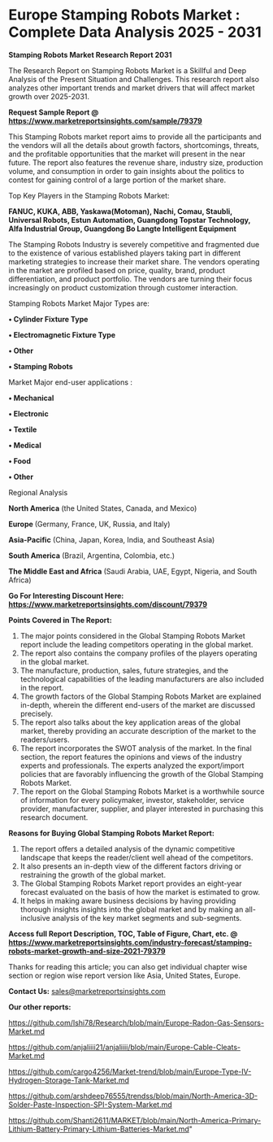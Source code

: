 # Europe Stamping Robots Market : Complete Data Analysis 2025 - 2031

<strong>Stamping Robots Market Research Report 2031</strong>

The Research Report on Stamping Robots Market is a Skillful and Deep Analysis of the Present Situation and Challenges. This research report also analyzes other important trends and market drivers that will affect market growth over 2025-2031.

<strong>Request Sample Report @ <a href=https://www.marketreportsinsights.com/sample/79379>https://www.marketreportsinsights.com/sample/79379</a></strong>

This Stamping Robots market report aims to provide all the participants and the vendors will all the details about growth factors, shortcomings, threats, and the profitable opportunities that the market will present in the near future. The report also features the revenue share, industry size, production volume, and consumption in order to gain insights about the politics to contest for gaining control of a large portion of the market share.

Top Key Players in the Stamping Robots Market:

<strong>FANUC, KUKA, ABB, Yaskawa(Motoman), Nachi, Comau, Staubli, Universal Robots, Estun Automation, Guangdong Topstar Technology, Alfa Industrial Group, Guangdong Bo Langte Intelligent Equipment</strong>

The Stamping Robots Industry is severely competitive and fragmented due to the existence of various established players taking part in different marketing strategies to increase their market share. The vendors operating in the market are profiled based on price, quality, brand, product differentiation, and product portfolio. The vendors are turning their focus increasingly on product customization through customer interaction.

Stamping Robots Market Major Types are:

<strong>• Cylinder Fixture Type

• Electromagnetic Fixture Type

• Other

• Stamping Robots</strong>

Market Major end-user applications :

<strong>• Mechanical

• Electronic

• Textile

• Medical

• Food

• Other</strong>

Regional Analysis

</u><strong><b>North America</b></strong> (the United States, Canada, and Mexico)

<strong><b>Europe </b></strong>(Germany, France, UK, Russia, and Italy)

<strong><b>Asia-Pacific</b></strong> (China, Japan, Korea, India, and Southeast Asia)

<strong><b>South America</b></strong> (Brazil, Argentina, Colombia, etc.)

<strong><b>The Middle East and Africa</b></strong> (Saudi Arabia, UAE, Egypt, Nigeria, and South Africa)

<strong>Go For Interesting Discount Here: <a href=https://www.marketreportsinsights.com/discount/79379>https://www.marketreportsinsights.com/discount/79379</a></strong>

<strong>Points Covered in The Report:</strong>
<ol>
  <li>The major points considered in the Global Stamping Robots Market report include the leading competitors operating in the global market.</li>
  <li>The report also contains the company profiles of the players operating in the global market.</li>
  <li>The manufacture, production, sales, future strategies, and the technological capabilities of the leading manufacturers are also included in the report.</li>
  <li>The growth factors of the Global Stamping Robots Market are explained in-depth, wherein the different end-users of the market are discussed precisely.</li>
  <li>The report also talks about the key application areas of the global market, thereby providing an accurate description of the market to the readers/users.</li>
  <li>The report incorporates the SWOT analysis of the market. In the final section, the report features the opinions and views of the industry experts and professionals. The experts analyzed the export/import policies that are favorably influencing the growth of the Global Stamping Robots Market.</li>
  <li>The report on the Global Stamping Robots Market is a worthwhile source of information for every policymaker, investor, stakeholder, service provider, manufacturer, supplier, and player interested in purchasing this research document.</li>
</ol>
<strong>Reasons for Buying Global Stamping Robots Market Report:</strong>

<ol>
  <li>The report offers a detailed analysis of the dynamic competitive landscape that keeps the reader/client well ahead of the competitors.</li>
  <li>It also presents an in-depth view of the different factors driving or restraining the growth of the global market.</li>
  <li>The Global Stamping Robots Market report provides an eight-year forecast evaluated on the basis of how the market is estimated to grow.</li>
  <li>It helps in making aware business decisions by having providing thorough insights insights into the global market and by making an all-inclusive analysis of the key market segments and sub-segments.</li>
</ol>
<strong>Access full Report Description, TOC, Table of Figure, Chart, etc. @ <a href=https://www.marketreportsinsights.com/industry-forecast/stamping-robots-market-growth-and-size-2021-79379>https://www.marketreportsinsights.com/industry-forecast/stamping-robots-market-growth-and-size-2021-79379</a></strong>


Thanks for reading this article; you can also get individual chapter wise section or region wise report version like Asia, United States, Europe.

<strong>Contact Us:</strong>
sales@marketreportsinsights.com

<strong>Our other reports:</strong>

<a href=https://github.com/Ishi78/Research/blob/main/Europe-Radon-Gas-Sensors-Market.md>https://github.com/Ishi78/Research/blob/main/Europe-Radon-Gas-Sensors-Market.md</a>

<a href=https://github.com/anjaliiii21/anjaliiii/blob/main/Europe-Cable-Cleats-Market.md>https://github.com/anjaliiii21/anjaliiii/blob/main/Europe-Cable-Cleats-Market.md</a>

<a href=https://github.com/cargo4256/Market-trend/blob/main/Europe-Type-IV-Hydrogen-Storage-Tank-Market.md>https://github.com/cargo4256/Market-trend/blob/main/Europe-Type-IV-Hydrogen-Storage-Tank-Market.md</a>

<a href=https://github.com/arshdeep76555/trendss/blob/main/North-America-3D-Solder-Paste-Inspection-SPI-System-Market.md>https://github.com/arshdeep76555/trendss/blob/main/North-America-3D-Solder-Paste-Inspection-SPI-System-Market.md</a>

<a href=https://github.com/Shanti2611/MARKET/blob/main/North-America-Primary-Lithium-Battery-Primary-Lithium-Batteries-Market.md>https://github.com/Shanti2611/MARKET/blob/main/North-America-Primary-Lithium-Battery-Primary-Lithium-Batteries-Market.md</a>"
